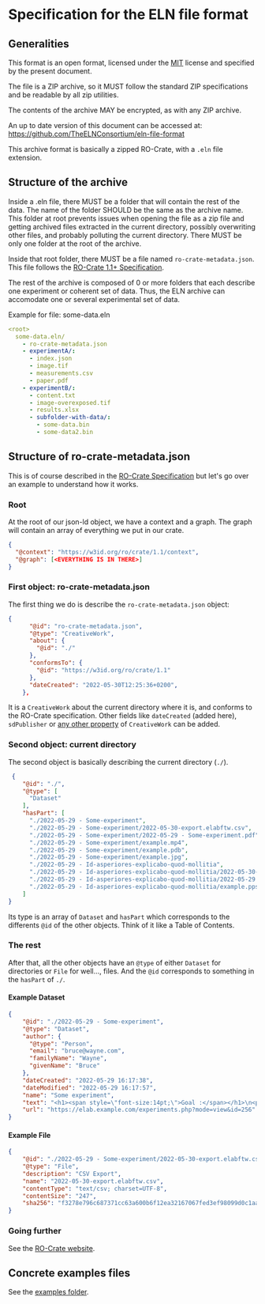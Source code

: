 # Specification for the ELN file format

## Generalities

This format is an open format, licensed under the [MIT](./LICENSE) license and specified by the present document.

The file is a ZIP archive, so it MUST follow the standard ZIP specifications and be readable by all zip utilities.

The contents of the archive MAY be encrypted, as with any ZIP archive.

An up to date version of this document can be accessed at: https://github.com/TheELNConsortium/eln-file-format

This archive format is basically a zipped RO-Crate, with a `.eln` file extension.

## Structure of the archive

Inside a .eln file, there MUST be a folder that will contain the rest of the data. The name of the folder SHOULD be the same as the archive name. This folder at root prevents issues when opening the file as a zip file and getting archived files extracted in the current directory, possibly overwriting other files, and probably polluting the current directory. There MUST be only one folder at the root of the archive.

Inside that root folder, there MUST be a file named `ro-crate-metadata.json`. This file follows the [RO-Crate 1.1+ Specification](https://w3id.org/ro/crate/1.1).

The rest of the archive is composed of 0 or more folders that each describe one experiment or coherent set of data. Thus, the ELN archive can accomodate one or several experimental set of data.

Example for file: some-data.eln

~~~yaml
<root>
  some-data.eln/
    - ro-crate-metadata.json
    - experimentA/:
      - index.json
      - image.tif
      - measurements.csv
      - paper.pdf
    - experimentB/:
      - content.txt
      - image-overexposed.tif
      - results.xlsx
      - subfolder-with-data/:
        - some-data.bin
        - some-data2.bin
~~~

## Structure of ro-crate-metadata.json

This is of course described in the [RO-Crate Specification](https://w3id.org/ro/crate/1.1) but let's go over an example to understand how it works.

### Root

At the root of our json-ld object, we have a context and a graph. The graph will contain an array of everything we put in our crate.

~~~json
{
  "@context": "https://w3id.org/ro/crate/1.1/context",
  "@graph": [<EVERYTHING IS IN THERE>]
}
~~~

### First object: ro-crate-metadata.json

The first thing we do is describe the `ro-crate-metadata.json` object:

~~~json
{
      "@id": "ro-crate-metadata.json",
      "@type": "CreativeWork",
      "about": {
        "@id": "./"
      },
      "conformsTo": {
        "@id": "https://w3id.org/ro/crate/1.1"
      },
      "dateCreated": "2022-05-30T12:25:36+0200",
    },
~~~

It is a `CreativeWork` about the current directory where it is, and conforms to the RO-Crate specification. Other fields like `dateCreated` (added here), `sdPublisher` or [any other property](https://schema.org/CreativeWork) of `CreativeWork` can be added.


### Second object: current directory

The second object is basically describing the current directory (`./`).

~~~json
 {
    "@id": "./",
    "@type": [
      "Dataset"
    ],
    "hasPart": [
      "./2022-05-29 - Some-experiment",
      "./2022-05-29 - Some-experiment/2022-05-30-export.elabftw.csv",
      "./2022-05-29 - Some-experiment/2022-05-29 - Some-experiment.pdf",
      "./2022-05-29 - Some-experiment/example.mp4",
      "./2022-05-29 - Some-experiment/example.pdb",
      "./2022-05-29 - Some-experiment/example.jpg",
      "./2022-05-29 - Id-asperiores-explicabo-quod-mollitia",
      "./2022-05-29 - Id-asperiores-explicabo-quod-mollitia/2022-05-30-export.elabftw.csv",
      "./2022-05-29 - Id-asperiores-explicabo-quod-mollitia/2022-05-29 - Id-asperiores-explicabo-quod-mollitia.pdf",
      "./2022-05-29 - Id-asperiores-explicabo-quod-mollitia/example.pps",
    ]
}
~~~

Its type is an array of `Dataset` and `hasPart` which corresponds to the differents `@id` of the other objects. Think of it like a Table of Contents.

### The rest

After that, all the other objects have an `@type` of either `Dataset` for directories or `File` for well..., files. And the `@id` corresponds to something in the `hasPart` of `./`.

#### Example Dataset

~~~json
{
    "@id": "./2022-05-29 - Some-experiment",
    "@type": "Dataset",
    "author": {
      "@type": "Person",
      "email": "bruce@wayne.com",
      "familyName": "Wayne",
      "givenName": "Bruce"
    },
    "dateCreated": "2022-05-29 16:17:38",
    "dateModified": "2022-05-29 16:17:57",
    "name": "Some experiment",
    "text": "<h1><span style=\"font-size:14pt;\">Goal :</span></h1>\n<p> </p>\n<h1><span style=\"font-size:14pt;\">Procedure :</span></h1>\n<p> </p>\n<h1><span style=\"font-size:14pt;\">Results :<br></span></h1>\n<p> </p>",
    "url": "https://elab.example.com/experiments.php?mode=view&id=256"
}
~~~

#### Example File

~~~json
{
    "@id": "./2022-05-29 - Some-experiment/2022-05-30-export.elabftw.csv",
    "@type": "File",
    "description": "CSV Export",
    "name": "2022-05-30-export.elabftw.csv",
    "contentType": "text/csv; charset=UTF-8",
    "contentSize": "247",
    "sha256": "f3278e796c687371cc63a600b6f12ea32167067fed3ef98099d0c1aad2426531"
}
~~~


### Going further

See the [RO-Crate website](https://www.researchobject.org/ro-crate/1.1/data-entities.html#example-linking-to-a-file-and-folders).

## Concrete examples files

See the [examples folder](./examples).
